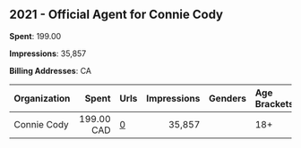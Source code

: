 ## 2021 - Official Agent for Connie Cody 
**Spent**: 199.00

**Impressions**: 35,857

**Billing Addresses**: CA

|Organization|Spent|Urls|Impressions|Genders|Age Brackets|Country Codes|
|:---|---:|:---|---:|:---|:---|:---|
|Connie Cody|199.00 CAD|[0](https://www.snap.com/political-ads/asset/232178fab7cb6f7b9902fc75901ab3ac7be27b27b38423c6a6d4a2738323ea09?mediaType=jpeg)|35,857||18+|canada|
